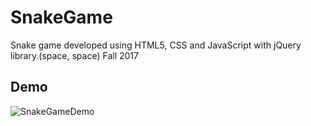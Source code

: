 # SnakeGame

Snake game developed using HTML5, CSS and JavaScript with jQuery library.(space, space) 
Fall 2017

## Demo

![SnakeGameDemo](https://user-images.githubusercontent.com/45317395/87360095-02138a00-c572-11ea-8951-408426d99c7a.gif)
